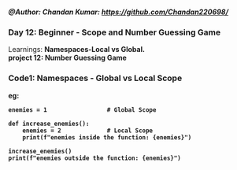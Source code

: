 ##### @Author: Chandan Kumar: https://github.com/Chandan220698/

### Day 12: Beginner - Scope and Number Guessing Game
Learnings: <b>Namespaces-Local vs Global<b>.<br>
project 12: Number Guessing Game

### Code1: Namespaces - Global vs Local Scope

eg:
```
enemies = 1                 # Global Scope

def increase_enemies():
    enemies = 2             # Local Scope
    print(f"enemies inside the function: {enemies}")

increase_enemies()
print(f"enemies outside the function: {enemies}")
```